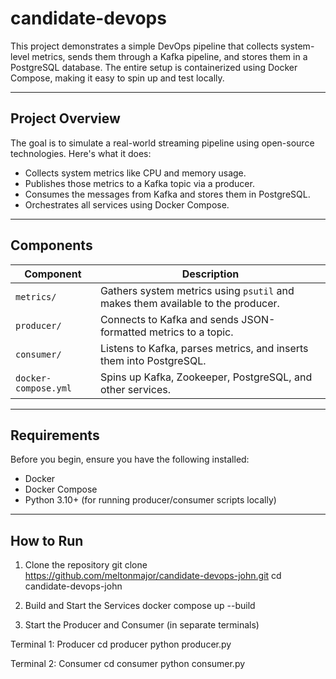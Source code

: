 # candidate-devops

This project demonstrates a simple DevOps pipeline that collects system-level metrics, sends them through a Kafka pipeline, and stores them in a PostgreSQL database. The entire setup is containerized using Docker Compose, making it easy to spin up and test locally.

---

## Project Overview

The goal is to simulate a real-world streaming pipeline using open-source technologies. Here's what it does:

- Collects system metrics like CPU and memory usage.
- Publishes those metrics to a Kafka topic via a producer.
- Consumes the messages from Kafka and stores them in PostgreSQL.
- Orchestrates all services using Docker Compose.

---

## Components

| Component           | Description                                                                  |
|---------------------|------------------------------------------------------------------------------|
| `metrics/`          | Gathers system metrics using `psutil` and makes them available to the producer. |
| `producer/`         | Connects to Kafka and sends JSON-formatted metrics to a topic.               |
| `consumer/`         | Listens to Kafka, parses metrics, and inserts them into PostgreSQL.          |
| `docker-compose.yml`| Spins up Kafka, Zookeeper, PostgreSQL, and other services.                   |

---

## Requirements

Before you begin, ensure you have the following installed:

- Docker
- Docker Compose
- Python 3.10+ (for running producer/consumer scripts locally)

---

## How to Run

1. Clone the repository
git clone https://github.com/meltonmajor/candidate-devops-john.git
cd candidate-devops-john

2. Build and Start the Services
docker compose up --build

3. Start the Producer and Consumer (in separate terminals)

Terminal 1: Producer
cd producer
python producer.py


Terminal 2: Consumer
cd consumer
python consumer.py




